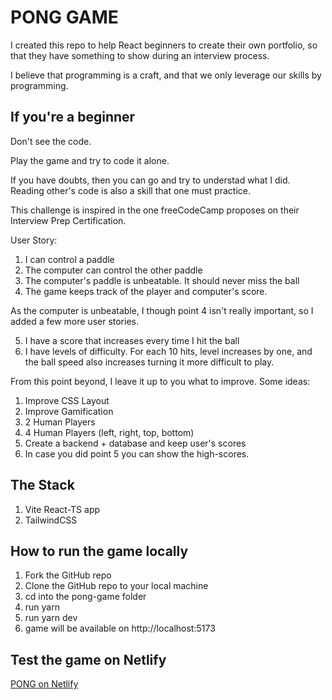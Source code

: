 # PONG GAME

I created this repo to help React beginners to create their own portfolio, so that they have something to show during an interview process.

I believe that programming is a craft, and that we only leverage our skills by programming.

## If you're a beginner

Don't see the code. 

Play the game and try to code it alone.

If you have doubts, then you can go and try to understad what I did. Reading other's code is also a skill that one must practice.

This challenge is inspired in the one freeCodeCamp proposes on their Interview Prep Certification.

User Story:
1. I can control a paddle
2. The computer can control the other paddle
3. The computer's paddle is unbeatable. It should never miss the ball
4. The game keeps track of the player and computer's score.

As the computer is unbeatable, I though point 4 isn't really important, so I added a few more user stories.

5. I have a score that increases every time I hit the ball
6. I have levels of difficulty. For each 10 hits, level increases by one, and the ball speed also increases turning it more difficult to play.

From this point beyond, I leave it up to you what to improve. Some ideas:
1. Improve CSS Layout
2. Improve Gamification
3. 2 Human Players
4. 4 Human Players (left, right, top, bottom)
5. Create a backend + database and keep user's scores
6. In case you did point 5 you can show the high-scores.

## The Stack
1. Vite React-TS app
2. TailwindCSS

## How to run the game locally

1. Fork the GitHub repo
2. Clone the GitHub repo to your local machine
3. cd into the pong-game folder
4. run yarn
5. run yarn dev
6. game will be available on http://localhost:5173

## Test the game on Netlify

[PONG on Netlify](https://main--gleeful-pony-499f91.netlify.app/)
